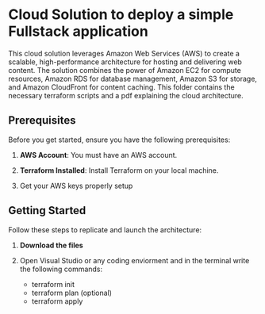 # Cloud Solution to deploy a simple Fullstack application

This cloud solution leverages Amazon Web Services (AWS) to create a scalable, high-performance architecture for hosting and delivering web content. The solution combines the power of Amazon EC2 for compute resources, Amazon RDS for database management, Amazon S3 for storage, and Amazon CloudFront for content caching. This folder contains the necessary terraform scripts and a pdf explaining the cloud architecture. 

## Prerequisites

Before you get started, ensure you have the following prerequisites:

1. **AWS Account**: You must have an AWS account. 

2. **Terraform Installed**: Install Terraform on your local machine. 

3. Get your AWS keys properly setup 

## Getting Started

Follow these steps to replicate and launch the architecture:

1. **Download the files**

2. Open Visual Studio or any coding enviorment and in the terminal write the following commands:
      * terraform init
      * terraform plan (optional)
      * terraform apply
